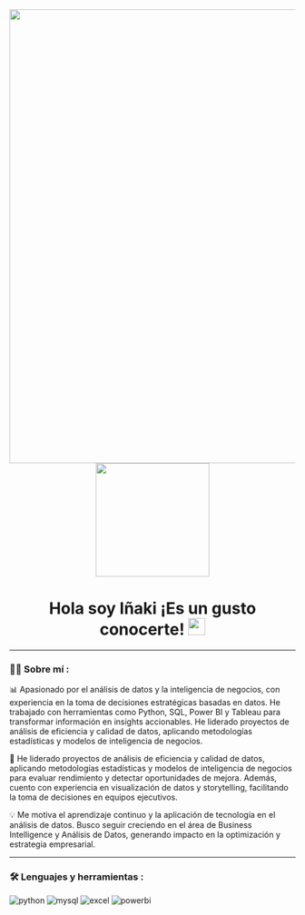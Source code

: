 <div id="header" align="center">
  <img decoding="async" src="https://github.com/Inakintriago/Inakintriago/blob/main/I%C3%B1aki%20Intriago%20Arredondo.png" width="800"/>
</div>

<div align="center">
  <a href="https://www.linkedin.com/in/i%C3%B1aki-intriago-arredondo/">
    <img src="https://img.shields.io/badge/LinkedIn-0077B5?style=for-the-badge&logo=linkedin&logoColor=white" width="200" />
  </a>
</div>

<div id="badges" align="center">
<img decoding="async" src="https://visitor-badge-reloaded.herokuapp.com/badge?page_id=noelianav91.noelianav91&color=00cf00" alt=""/>

<h1>
  Hola soy Iñaki ¡Es un gusto conocerte!
  <img decoding="async" src="https://media.giphy.com/media/hvRJCLFzcasrR4ia7z/giphy.gif" width="30px"/>
</h1>

---
 <div id="header" align="left">

### :woman_technologist: Sobre mí :
📊 Apasionado por el análisis de datos y la inteligencia de negocios, con experiencia en la toma de decisiones estratégicas basadas en datos. He trabajado con herramientas como Python, SQL, Power BI y Tableau para transformar información en insights accionables. He liderado proyectos de análisis de eficiencia y calidad de datos, aplicando metodologías estadísticas y modelos de inteligencia de negocios.

🚀 He liderado proyectos de análisis de eficiencia y calidad de datos, aplicando metodologías estadísticas y modelos de inteligencia de negocios para evaluar rendimiento y detectar oportunidades de mejora. Además, cuento con experiencia en visualización de datos y storytelling, facilitando la toma de decisiones en equipos ejecutivos.

💡 Me motiva el aprendizaje continuo y la aplicación de tecnología en el análisis de datos. Busco seguir creciendo en el área de Business Intelligence y Análisis de Datos, generando impacto en la optimización y estrategia empresarial.

---

### :hammer_and_wrench: Lenguajes y herramientas :
<div id="header" align="left">
    <img decoding="async" src="https://img.shields.io/badge/Python-3776AB?style=for-the-badge&logo=python&logoColor=white" alt="python"/>
  </a>
    <img decoding="async" src="https://img.shields.io/badge/MySQL-6DB33F?style=for-the-badge&logo=mysql&logoColor=white" alt="mysql"/>
  </a>
 <img decoding="async" src="https://img.shields.io/badge/Microsoft_Excel-217346?style=for-the-badge&logo=microsoft-excel&logoColor=white" alt="excel"/>
  </a>
 <img decoding="async" src="https://img.shields.io/badge/Power_BI-FFBE00?style=for-the-badge&logo=Power-BI&logoColor=white" alt="powerbi"/>
  </a>

</div>
